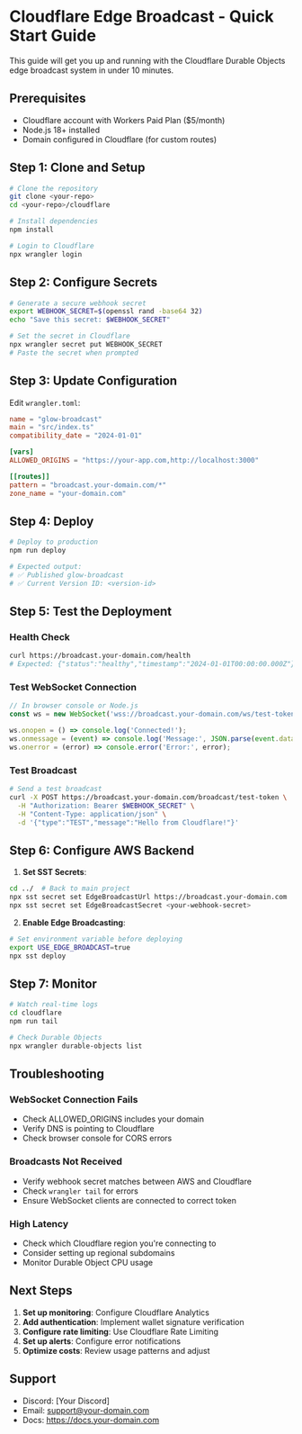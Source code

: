 # Cloudflare Edge Broadcast - Quick Start Guide

This guide will get you up and running with the Cloudflare Durable Objects edge broadcast system in under 10 minutes.

## Prerequisites

- Cloudflare account with Workers Paid Plan ($5/month)
- Node.js 18+ installed
- Domain configured in Cloudflare (for custom routes)

## Step 1: Clone and Setup

```bash
# Clone the repository
git clone <your-repo>
cd <your-repo>/cloudflare

# Install dependencies
npm install

# Login to Cloudflare
npx wrangler login
```

## Step 2: Configure Secrets

```bash
# Generate a secure webhook secret
export WEBHOOK_SECRET=$(openssl rand -base64 32)
echo "Save this secret: $WEBHOOK_SECRET"

# Set the secret in Cloudflare
npx wrangler secret put WEBHOOK_SECRET
# Paste the secret when prompted
```

## Step 3: Update Configuration

Edit `wrangler.toml`:

```toml
name = "glow-broadcast"
main = "src/index.ts"
compatibility_date = "2024-01-01"

[vars]
ALLOWED_ORIGINS = "https://your-app.com,http://localhost:3000"

[[routes]]
pattern = "broadcast.your-domain.com/*"
zone_name = "your-domain.com"
```

## Step 4: Deploy

```bash
# Deploy to production
npm run deploy

# Expected output:
# ✅ Published glow-broadcast
# ✅ Current Version ID: <version-id>
```

## Step 5: Test the Deployment

### Health Check
```bash
curl https://broadcast.your-domain.com/health
# Expected: {"status":"healthy","timestamp":"2024-01-01T00:00:00.000Z"}
```

### Test WebSocket Connection
```javascript
// In browser console or Node.js
const ws = new WebSocket('wss://broadcast.your-domain.com/ws/test-token');

ws.onopen = () => console.log('Connected!');
ws.onmessage = (event) => console.log('Message:', JSON.parse(event.data));
ws.onerror = (error) => console.error('Error:', error);
```

### Test Broadcast
```bash
# Send a test broadcast
curl -X POST https://broadcast.your-domain.com/broadcast/test-token \
  -H "Authorization: Bearer $WEBHOOK_SECRET" \
  -H "Content-Type: application/json" \
  -d '{"type":"TEST","message":"Hello from Cloudflare!"}'
```

## Step 6: Configure AWS Backend

1. **Set SST Secrets**:
```bash
cd ../  # Back to main project
npx sst secret set EdgeBroadcastUrl https://broadcast.your-domain.com
npx sst secret set EdgeBroadcastSecret <your-webhook-secret>
```

2. **Enable Edge Broadcasting**:
```bash
# Set environment variable before deploying
export USE_EDGE_BROADCAST=true
npx sst deploy
```

## Step 7: Monitor

```bash
# Watch real-time logs
cd cloudflare
npm run tail

# Check Durable Objects
npx wrangler durable-objects list
```

## Troubleshooting

### WebSocket Connection Fails
- Check ALLOWED_ORIGINS includes your domain
- Verify DNS is pointing to Cloudflare
- Check browser console for CORS errors

### Broadcasts Not Received
- Verify webhook secret matches between AWS and Cloudflare
- Check `wrangler tail` for errors
- Ensure WebSocket clients are connected to correct token

### High Latency
- Check which Cloudflare region you're connecting to
- Consider setting up regional subdomains
- Monitor Durable Object CPU usage

## Next Steps

1. **Set up monitoring**: Configure Cloudflare Analytics
2. **Add authentication**: Implement wallet signature verification
3. **Configure rate limiting**: Use Cloudflare Rate Limiting
4. **Set up alerts**: Configure error notifications
5. **Optimize costs**: Review usage patterns and adjust

## Support

- Discord: [Your Discord]
- Email: support@your-domain.com
- Docs: https://docs.your-domain.com 